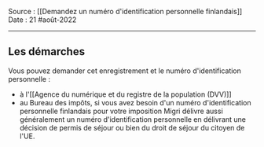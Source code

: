 Source : [[Demandez un numéro d'identification personnelle finlandais]]
Date : 21 #août-2022
***

## Les démarches
Vous pouvez demander cet enregistrement et le numéro d'identification personnelle :
- à l'[[Agence du numérique et du registre de la population (DVV)]]
- au Bureau des impôts, si vous avez besoin d'un numéro d'identification personnelle finlandais pour votre imposition
Migri délivre aussi généralement un numéro d'identification personnelle en délivrant une décision de permis de séjour ou bien du droit de séjour du citoyen de l'UE.